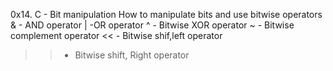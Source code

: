 0x14. C - Bit manipulation
How to manipulate bits and use bitwise operators
& - AND operator
| -OR operator
^ - Bitwise XOR operator
~ - Bitwise complement operator
<< - Bitwise shif,left operator
>> - Bitwise shift, Right operator
